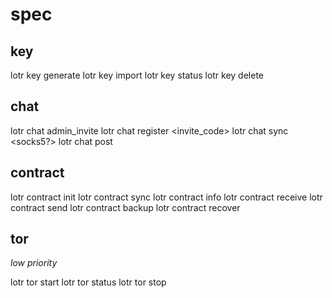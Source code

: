 # spec

## key

lotr key generate <username>
lotr key import <username>
lotr key status
lotr key delete <username>

## chat

lotr chat admin_invite <server> <socks5> <secret>
lotr chat register <server> <socks5> <invite_code>
lotr chat sync <server> <socks5?>
lotr chat post <message>

## contract

lotr contract init <label> <policy>
lotr contract sync <label> 
lotr contract info <label>
lotr contract receive <label>
lotr contract send <label> <output>
lotr contract backup <label>
lotr contract recover <label> <descriptor>

## tor
*low priority*

lotr tor start
lotr tor status
lotr tor stop